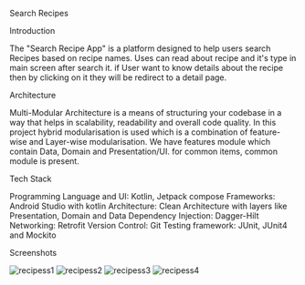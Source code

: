 Search Recipes

Introduction

The "Search Recipe App" is a platform designed to help users search Recipes based on recipe names. 
Uses can read about recipe and it's type in main screen after search it. 
if User want to know details about the recipe then by clicking on it they will be redirect to a detail page.


Architecture

Multi-Modular Architecture is a means of structuring your codebase in a way that helps in scalability, readability and overall code quality. 
In this project hybrid modularisation is used which is a combination of feature-wise and Layer-wise modularisation. 
We have features module which contain Data, Domain and Presentation/UI. for common items, common module is present.

Tech Stack

Programming Language and UI: Kotlin, Jetpack compose
Frameworks: Android Studio with kotlin
Architecture: Clean Architecture with layers like Presentation, Domain and Data
Dependency Injection: Dagger-Hilt
Networking: Retrofit
Version Control: Git
Testing framework: JUnit, JUnit4 and Mockito

Screenshots

![recipess1](https://github.com/user-attachments/assets/2f9b68ed-5a02-4e80-8dd6-bd0d9c573c70)
![recipess2](https://github.com/user-attachments/assets/791e0c1a-526c-41cc-84f7-1856b92366c0)
![recipess3](https://github.com/user-attachments/assets/7c826a0f-38a7-4db1-8a9b-e3fb823fa7d1)
![recipess4](https://github.com/user-attachments/assets/afb3e77b-341a-4a5e-bb32-a6766cef06c6)
